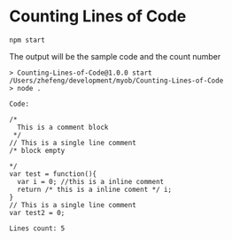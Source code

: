 # Counting Lines of Code

```
npm start
```
The output will be the sample code and the count number
```
> Counting-Lines-of-Code@1.0.0 start /Users/zhefeng/development/myob/Counting-Lines-of-Code
> node .

Code:

/*
  This is a comment block
 */
// This is a single line comment
/* block empty

*/
var test = function(){
  var i = 0; //this is a inline comment
  return /* this is a inline coment */ i;
}
// This is a single line comment
var test2 = 0;

Lines count: 5
```
